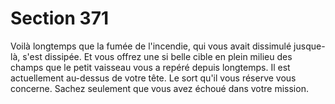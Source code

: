 # Section 371

Voilà longtemps que la fumée de l'incendie, qui vous avait 
dissimulé jusque-là, s'est dissipée. Et vous offrez une si belle 
cible en plein milieu des champs que le petit vaisseau vous a 
repéré depuis longtemps. Il est actuellement au-dessus de votre 
tête. Le sort qu'il vous réserve vous concerne. Sachez seulement 
que vous avez échoué dans votre mission.